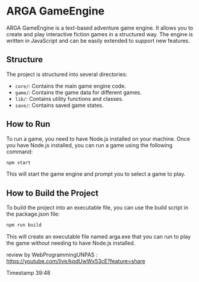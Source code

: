 # ARGA GameEngine

ARGA GameEngine is a text-based adventure game engine. It allows you to create and play interactive fiction games in a structured way. The engine is written in JavaScript and can be easily extended to support new features.

## Structure

The project is structured into several directories:

- `core/`: Contains the main game engine code.
- `game/`: Contains the game data for different games.
- `lib/`: Contains utility functions and classes.
- `save/`: Contains saved game states.

## How to Run

To run a game, you need to have Node.js installed on your machine. Once you have Node.js installed, you can run a game using the following command:

```sh
npm start
```

This will start the game engine and prompt you to select a game to play.

## How to Build the Project

To build the project into an executable file, you can use the build script in the package.json file:

```sh
npm run build
```

This will create an executable file named arga.exe that you can run to play the game without needing to have Node.js installed.

review by WebProgrammingUNPAS :
https://youtube.com/live/kpdUwWx53cE?feature=share

Timestamp 39:48
